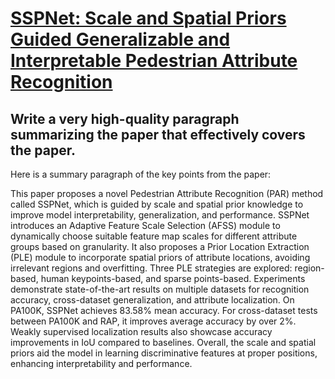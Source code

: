 # [SSPNet: Scale and Spatial Priors Guided Generalizable and Interpretable   Pedestrian Attribute Recognition](https://arxiv.org/abs/2312.06049)

## Write a very high-quality paragraph summarizing the paper that effectively covers the paper.

 Here is a summary paragraph of the key points from the paper:

This paper proposes a novel Pedestrian Attribute Recognition (PAR) method called SSPNet, which is guided by scale and spatial prior knowledge to improve model interpretability, generalization, and performance. SSPNet introduces an Adaptive Feature Scale Selection (AFSS) module to dynamically choose suitable feature map scales for different attribute groups based on granularity. It also proposes a Prior Location Extraction (PLE) module to incorporate spatial priors of attribute locations, avoiding irrelevant regions and overfitting. Three PLE strategies are explored: region-based, human keypoints-based, and sparse points-based. Experiments demonstrate state-of-the-art results on multiple datasets for recognition accuracy, cross-dataset generalization, and attribute localization. On PA100K, SSPNet achieves 83.58% mean accuracy. For cross-dataset tests between PA100K and RAP, it improves average accuracy by over 2%. Weakly supervised localization results also showcase accuracy improvements in IoU compared to baselines. Overall, the scale and spatial priors aid the model in learning discriminative features at proper positions, enhancing interpretability and performance.
